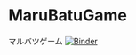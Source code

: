 # MaruBatuGame
マルバツゲーム
[![Binder](https://mybinder.org/badge_logo.svg)](https://mybinder.org/v2/gh/sna74849/MaruBatuGame/main?filepath=MaruBatuGame.ipynb)
